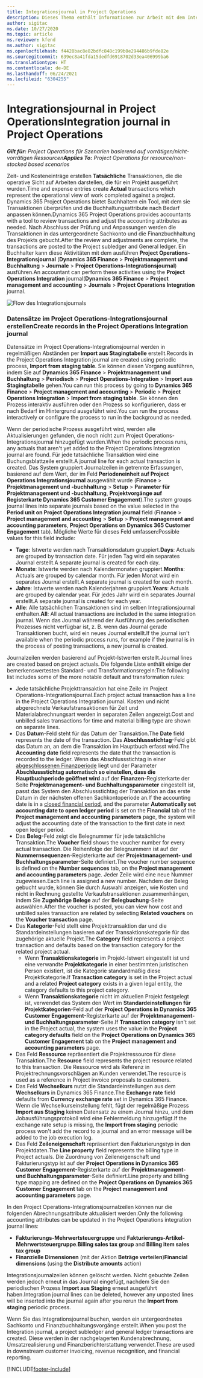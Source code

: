 ```yaml
---
title: Integrationsjournal in Project Operations
description: Dieses Thema enthält Informationen zur Arbeit mit dem Integrationsjournal in Project Operations.
author: sigitac
ms.date: 10/27/2020
ms.topic: article
ms.reviewer: kfend
ms.author: sigitac
ms.openlocfilehash: f4428bac8e82bdfc848c199b0e294486b9fde82e
ms.sourcegitcommit: 639ec8a41fda15dedfd6918702d33ea406999ba6
ms.translationtype: HT
ms.contentlocale: de-DE
ms.lasthandoff: 06/24/2021
ms.locfileid: "6304255"
---
```

# <a name="integration-journal-in-project-operations"></a><span data-ttu-id="e1091-103">Integrationsjournal in Project Operations</span><span class="sxs-lookup"><span data-stu-id="e1091-103">Integration journal in Project Operations</span></span>

<span data-ttu-id="e1091-104">_**Gilt für:** Project Operations für Szenarien basierend auf vorrätigen/nicht-vorrätigen Ressourcen_</span><span class="sxs-lookup"><span data-stu-id="e1091-104">_**Applies To:** Project Operations for resource/non-stocked based scenarios_</span></span>

<span data-ttu-id="e1091-105">Zeit- und Kosteneinträge erstellen **Tatsächliche** Transaktionen, die die operative Sicht auf Arbeiten darstellen, die für ein Projekt ausgeführt wurden.</span><span class="sxs-lookup"><span data-stu-id="e1091-105">Time and expense entries create **Actual** transactions which represent the operational view of work completed against a project.</span></span> <span data-ttu-id="e1091-106">Dynamics 365 Project Operations bietet Buchhaltern ein Tool, mit dem sie Transaktionen überprüfen und die Buchhaltungsattribute nach Bedarf anpassen können.</span><span class="sxs-lookup"><span data-stu-id="e1091-106">Dynamics 365 Project Operations provides accountants with a tool to review transactions and adjust the accounting attributes as needed.</span></span> <span data-ttu-id="e1091-107">Nach Abschluss der Prüfung und Anpassungen werden die Transaktionen in das untergeordnete Sachkonto und die Finanzbuchhaltung des Projekts gebucht.</span><span class="sxs-lookup"><span data-stu-id="e1091-107">After the review and adjustments are complete, the transactions are posted to the Project subledger and General ledger.</span></span> <span data-ttu-id="e1091-108">Ein Buchhalter kann diese Aktivitäten mit dem ausführen **Project Operations-Integrationsjournal** (**Dynamics 365 Finance** > **Projektmanagement und Buchhaltung** > **Journale** > **Project Operations-Integrationsjournal**) ausführen.</span><span class="sxs-lookup"><span data-stu-id="e1091-108">An accountant can perform these activities using the **Project Operations Integration** journal(**Dynamics 365 Finance** > **Project management and accounting** > **Journals** > **Project Operations Integration** journal.</span></span>

![Flow des Integrationsjournals](./media/IntegrationJournal.png)

### <a name="create-records-in-the-project-operations-integration-journal"></a><span data-ttu-id="e1091-110">Datensätze im Project Operations-Integrationsjournal erstellen</span><span class="sxs-lookup"><span data-stu-id="e1091-110">Create records in the Project Operations Integration journal</span></span>

<span data-ttu-id="e1091-111">Datensätze im Project Operations-Integrationsjournal werden in regelmäßigen Abständen per **Import aus Stagingtabelle** erstellt.</span><span class="sxs-lookup"><span data-stu-id="e1091-111">Records in the Project Operations Integration journal are created using periodic process, **Import from staging table**.</span></span> <span data-ttu-id="e1091-112">Sie können diesen Vorgang ausführen, indem Sie auf **Dynamics 365 Finance** > **Projektmanagement und Buchhaltung** > **Periodisch** > **Project Operations-Integration** > **Import aus Stagingtabelle** gehen.</span><span class="sxs-lookup"><span data-stu-id="e1091-112">You can run this process by going to **Dynamics 365 Finance** > **Project management and accounting** > **Periodic** > **Project Operations Integration** > **Import from staging table**.</span></span> <span data-ttu-id="e1091-113">Sie können den Prozess interaktiv ausführen oder den Prozess so konfigurieren, dass er nach Bedarf im Hintergrund ausgeführt wird.</span><span class="sxs-lookup"><span data-stu-id="e1091-113">You can run the process interactively or configure the process to run in the background as needed.</span></span>

<span data-ttu-id="e1091-114">Wenn der periodische Prozess ausgeführt wird, werden alle Aktualisierungen gefunden, die noch nicht zum Project Operations-Integrationsjournal hinzugefügt wurden.</span><span class="sxs-lookup"><span data-stu-id="e1091-114">When the periodic process runs, any actuals that aren't yet added to the Project Operations Integration journal are found.</span></span> <span data-ttu-id="e1091-115">Für jede tatsächliche Transaktion wird eine Buchungsblattzeile erstellt.</span><span class="sxs-lookup"><span data-stu-id="e1091-115">A journal line for each actual transaction is created.</span></span>
<span data-ttu-id="e1091-116">Das System gruppiert Journalzeilen in getrennte Erfassungen, basierend auf dem Wert, der im Feld **Periodeneinheit auf Project Operations Integrationsjournal** ausgewählt wurde (**Finance** > **Projektmanagement und -buchhaltung** > **Setup** > **Parameter für Projektmanagement und -buchhaltung**, **Projektvorgänge auf Registerkarte Dynamics 365 Customer Engagement**).</span><span class="sxs-lookup"><span data-stu-id="e1091-116">The system groups journal lines into separate journals based on the value selected in the **Period unit on Project Operations Integration journal** field (**Finance** > **Project management and accounting** > **Setup** > **Project management and accounting parameters**, **Project Operations on Dynamics 365 Customer Engagement** tab).</span></span> <span data-ttu-id="e1091-117">Mögliche Werte für dieses Feld umfassen:</span><span class="sxs-lookup"><span data-stu-id="e1091-117">Possible values for this field include:</span></span>

  - <span data-ttu-id="e1091-118">**Tage**: Istwerte werden nach Transaktionsdatum gruppiert.</span><span class="sxs-lookup"><span data-stu-id="e1091-118">**Days**: Actuals are grouped by transaction date.</span></span> <span data-ttu-id="e1091-119">Für jeden Tag wird ein separates Journal erstellt.</span><span class="sxs-lookup"><span data-stu-id="e1091-119">A separate journal is created for each day.</span></span>
  - <span data-ttu-id="e1091-120">**Monate**: Istwerte werden nach Kalendermonaten gruppiert.</span><span class="sxs-lookup"><span data-stu-id="e1091-120">**Months**: Actuals are grouped by calendar month.</span></span> <span data-ttu-id="e1091-121">Für jeden Monat wird ein separates Journal erstellt.</span><span class="sxs-lookup"><span data-stu-id="e1091-121">A separate journal is created for each month.</span></span>
  - <span data-ttu-id="e1091-122">**Jahre**: Istwerte werden nach Kalenderjahren gruppiert.</span><span class="sxs-lookup"><span data-stu-id="e1091-122">**Years**: Actuals are grouped by calendar year.</span></span> <span data-ttu-id="e1091-123">Für jedes Jahr wird ein separates Journal erstellt.</span><span class="sxs-lookup"><span data-stu-id="e1091-123">A separate journal is created for each year.</span></span>
  - <span data-ttu-id="e1091-124">**Alle**: Alle tatsächlichen Transaktionen sind im selben Integrationsjournal enthalten.</span><span class="sxs-lookup"><span data-stu-id="e1091-124">**All**: All actual transactions are included in the same integration journal.</span></span> <span data-ttu-id="e1091-125">Wenn das Journal während der Ausführung des periodischen Prozesses nicht verfügbar ist, z. B. wenn das Journal gerade Transaktionen bucht, wird ein neues Journal erstellt.</span><span class="sxs-lookup"><span data-stu-id="e1091-125">If the journal isn't available when the periodic process runs, for example if the journal is in the process of posting transactions, a new journal is created.</span></span>

<span data-ttu-id="e1091-126">Journalzeilen werden basierend auf Projekt-Istwerten erstellt.</span><span class="sxs-lookup"><span data-stu-id="e1091-126">Journal lines are created based on project actuals.</span></span> <span data-ttu-id="e1091-127">Die folgende Liste enthält einige der bemerkenswertesten Standard- und Transformationsregeln:</span><span class="sxs-lookup"><span data-stu-id="e1091-127">The following list includes some of the more notable default and transformation rules:</span></span>

  - <span data-ttu-id="e1091-128">Jede tatsächliche Projekttransaktion hat eine Zeile im Project Operations-Integrationsjournal.</span><span class="sxs-lookup"><span data-stu-id="e1091-128">Each project actual transaction has a line in the Project Operations Integration journal.</span></span> <span data-ttu-id="e1091-129">Kosten und nicht abgerechnete Verkaufstransaktionen für Zeit und Materialabrechnungsart werden in separaten Zeilen angezeigt.</span><span class="sxs-lookup"><span data-stu-id="e1091-129">Cost and unbilled sales transactions for time and material billing type are shown on separate lines.</span></span>
  - <span data-ttu-id="e1091-130">Das **Datum**-Feld steht für das Datum der Transaktion.</span><span class="sxs-lookup"><span data-stu-id="e1091-130">The **Date** field represents the date of the transaction.</span></span> <span data-ttu-id="e1091-131">Das **Abschlussstichtag**-Feld gibt das Datum an, an dem die Transaktion im Hauptbuch erfasst wird.</span><span class="sxs-lookup"><span data-stu-id="e1091-131">The **Accounting date** field represents the date that the transaction is recorded to the ledger.</span></span> <span data-ttu-id="e1091-132">Wenn das Abschlussstichtag in einer [abgeschlossenen Finanzperiode](/dynamics365/finance/general-ledger/close-general-ledger-at-period-end) liegt und der Parameter **Abschlussstichtag automatisch so einstellen, dass die Hauptbuchperiode geöffnet wird** auf der **Finanzen**-Registerkarte der Seite **Projektmanagement- und Buchhaltungsparameter** eingestellt ist, passt das System den Abschlussstichtag der Transaktion an das erste Datum in der nächsten offenen Sachkontoperiode an.</span><span class="sxs-lookup"><span data-stu-id="e1091-132">If the accounting date is in a [closed financial period](/dynamics365/finance/general-ledger/close-general-ledger-at-period-end), and the parameter **Automatically set accounting date to open ledger period** is set on the **Financial** tab of the **Project management and accounting parameters** page, the system will adjust the accounting date of the transaction to the first date in next open ledger period.</span></span>
  - <span data-ttu-id="e1091-133">Das **Beleg**-Feld zeigt die Belegnummer für jede tatsächliche Transaktion.</span><span class="sxs-lookup"><span data-stu-id="e1091-133">The **Voucher** field shows the voucher number for every actual transaction.</span></span> <span data-ttu-id="e1091-134">Die Reihenfolge der Belegnummern ist auf der **Nummernsequenzen**-Registerkarte auf der **Projektmanagement- und Buchhaltungsparameter**-Seite definiert.</span><span class="sxs-lookup"><span data-stu-id="e1091-134">The voucher number sequence is defined on the **Number sequences** tab, on the **Project management and accounting parameters** page.</span></span> <span data-ttu-id="e1091-135">Jeder Zeile wird eine neue Nummer zugewiesen.</span><span class="sxs-lookup"><span data-stu-id="e1091-135">Each line is assigned a new number.</span></span> <span data-ttu-id="e1091-136">Nachdem der Beleg gebucht wurde, können Sie durch Auswahl anzeigen, wie Kosten und nicht in Rechnung gestellte Verkaufstransaktionen zusammenhängen, indem Sie **Zugehörige Belege** auf der **Belegbuchung**-Seite auswählen.</span><span class="sxs-lookup"><span data-stu-id="e1091-136">After the voucher is posted, you can view how cost and unbilled sales transaction are related by selecting **Related vouchers** on the **Voucher transaction** page.</span></span>
  - <span data-ttu-id="e1091-137">Das **Kategorie**-Feld stellt eine Projekttransaktion dar und die Standardeinstellungen basieren auf der Transaktionskategorie für das zugehörige aktuelle Projekt.</span><span class="sxs-lookup"><span data-stu-id="e1091-137">The **Category** field represents a project transaction and defaults based on the transaction category for the related project actual.</span></span>
    - <span data-ttu-id="e1091-138">Wenn **Transaktionskategorie** im Projekt-Istwert eingestellt ist und eine verwandte **Projektkategorie** in einer bestimmten juristischen Person existiert, ist die Kategorie standardmäßig diese Projektkategorie.</span><span class="sxs-lookup"><span data-stu-id="e1091-138">If **Transaction category** is set in the Project actual and a related **Project category** exists in a given legal entity, the category defaults to this project category.</span></span>
    - <span data-ttu-id="e1091-139">Wenn **Transaktionskategorie** nicht im aktuellen Projekt festgelegt ist, verwendet das System den Wert im **Standardeinstellungen für Projektkategorien**-Feld auf der **Project Operations in Dynamics 365 Customer Engagement**-Registerkarte auf der **Projektmanagement- und Buchhaltungsparameter**-Seite.</span><span class="sxs-lookup"><span data-stu-id="e1091-139">If **Transaction category** isn't set in the Project actual, the system uses the value in the **Project category defaults** field on the **Project Operations on Dynamics 365 Customer Engagement** tab on the **Project management and accounting parameters** page.</span></span>
  - <span data-ttu-id="e1091-140">Das Feld **Ressource** repräsentiert die Projektressource für diese Transaktion.</span><span class="sxs-lookup"><span data-stu-id="e1091-140">The **Resource** field represents the project resource related to this transaction.</span></span> <span data-ttu-id="e1091-141">Die Ressource wird als Referenz in Projektrechnungsvorschlägen an Kunden verwendet.</span><span class="sxs-lookup"><span data-stu-id="e1091-141">The resource is used as a reference in Project invoice proposals to customers.</span></span>
  - <span data-ttu-id="e1091-142">Das Feld **Wechselkurs** nutzt die Standardeinstellungen aus dem **Wechselkurs** in Dynamics 365 Finance.</span><span class="sxs-lookup"><span data-stu-id="e1091-142">The **Exchange rate** field defaults from **Currency exchange rate** set in Dynamics 365 Finance.</span></span> <span data-ttu-id="e1091-143">Wenn die Wechselkurseinstellung fehlt, fügt der regelmäßige Prozess **Import aus Staging** keinen Datensatz zu einem Journal hinzu, und dem Jobausführungsprotokoll wird eine Fehlermeldung hinzugefügt.</span><span class="sxs-lookup"><span data-stu-id="e1091-143">If the exchange rate setup is missing, the **Import from staging** periodic process won't add the record to a journal and an error message will be added to the job execution log.</span></span>
  - <span data-ttu-id="e1091-144">Das Feld **Zeileneigenschaft** repräsentiert den Fakturierungstyp in den Projektdaten.</span><span class="sxs-lookup"><span data-stu-id="e1091-144">The **Line property** field represents the billing type in Project actuals.</span></span> <span data-ttu-id="e1091-145">Die Zuordnung von Zeileneigenschaft und Fakturierungstyp ist auf der **Project Operations in Dynamics 365 Customer Engagement**-Registerkarte auf der **Projektmanagement- und Buchhaltungsparameter**-Seite definiert.</span><span class="sxs-lookup"><span data-stu-id="e1091-145">Line property and billing type mapping are defined on the **Project Operations on Dynamics 365 Customer Engagement** tab on the **Project management and accounting parameters** page.</span></span>

<span data-ttu-id="e1091-146">In den Project Operations-Integrationsjournalzeilen können nur die folgenden Abrechnungsattribute aktualisiert werden:</span><span class="sxs-lookup"><span data-stu-id="e1091-146">Only the following accounting attributes can be updated in the Project Operations integration journal lines:</span></span>

- <span data-ttu-id="e1091-147">**Fakturierungs-Mehrwertsteuergruppe** und **Fakturierungs-Artikel-Mehrwertsteuergruppe**.</span><span class="sxs-lookup"><span data-stu-id="e1091-147">**Billing sales tax group** and **Billing item sales tax group**</span></span>
- <span data-ttu-id="e1091-148">**Finanzielle Dimensionen** (mit der Aktion **Beträge verteilen**)</span><span class="sxs-lookup"><span data-stu-id="e1091-148">**Financial dimensions** (using the **Distribute amounts** action)</span></span>

<span data-ttu-id="e1091-149">Integrationsjournalzeilen können gelöscht werden. Nicht gebuchte Zeilen werden jedoch erneut in das Journal eingefügt, nachdem Sie den periodischen Prozess **Import aus Staging** erneut ausgeführt haben.</span><span class="sxs-lookup"><span data-stu-id="e1091-149">Integration journal lines can be deleted, however any unposted lines will be inserted into the journal again after you rerun the **Import from staging** periodic process.</span></span>

<span data-ttu-id="e1091-150">Wenn Sie das Integrationsjournal buchen, werden ein untergeordnetes Sachkonto und Finanzbuchhaltungsvorgänge erstellt.</span><span class="sxs-lookup"><span data-stu-id="e1091-150">When you post the Integration journal, a project subledger and general ledger transactions are created.</span></span> <span data-ttu-id="e1091-151">Diese werden in der nachgelagerten Kundenabrechnung, Umsatzrealisierung und Finanzberichterstattung verwendet.</span><span class="sxs-lookup"><span data-stu-id="e1091-151">These are used in downstream customer invoicing, revenue recognition, and financial reporting.</span></span>


[!INCLUDE[footer-include](../includes/footer-banner.md)]
